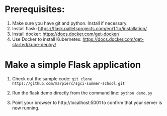 # Prerequisites:
1. Make sure you have git and python. Install if necessary. 
2. Install flask: https://flask.palletsprojects.com/en/1.1.x/installation/
3. Install docker: https://docs.docker.com/get-docker/
4. Use Docker to install Kubernetes: https://docs.docker.com/get-started/kube-deploy/

# Make a simple Flask application
1. Check out the sample code:
   `git clone https://github.com/marpierc/sgci-summer-school.git`
      
2. Run the flask demo directly from the command line:
   `python demo.py`

3. Point your browser to http://localhost:5001 to confirm that your server is now running. 